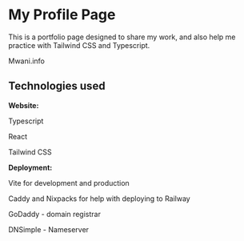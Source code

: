 # My Profile Page

This is a portfolio page designed to share my work, and also help me practice with Tailwind CSS and Typescript.

Mwani.info

## Technologies used

**Website:**

Typescript

React

Tailwind CSS

**Deployment:**

Vite for development and production

Caddy and Nixpacks for help with deploying to Railway

GoDaddy - domain registrar

DNSimple - Nameserver